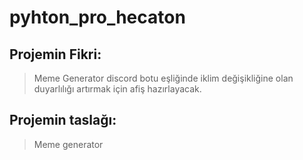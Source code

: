 # pyhton_pro_hecaton

## Projemin Fikri:
> Meme Generator discord botu eşliğinde iklim değişikliğine olan duyarlılığı artırmak için afiş hazırlayacak.

## Projemin taslağı:
> Meme generator
